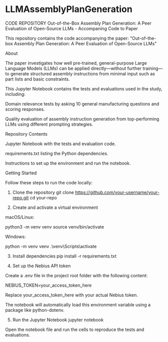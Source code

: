 # LLMAssemblyPlanGeneration
CODE REPOSITORY
Out-of-the-Box Assembly Plan Generation: A Peer Evaluation of Open-Source LLMs - Accompaning Code to Paper

This repository contains the code accompanying the paper:
"Out-of-the-box Assembly Plan Generation: A Peer Evaluation of Open-Source LLMs"

About

The paper investigates how well pre-trained, general-purpose Large Language Models (LLMs) can be applied directly—without further training—to generate structured assembly instructions from minimal input such as part lists and basic constraints.

This Jupyter Notebook contains the tests and evaluations used in the study, including:

Domain relevance tests by asking 10 general manufacturing questions and scoring responses.

Quality evaluation of assembly instruction generation from top-performing LLMs using different prompting strategies.

Repository Contents

Jupyter Notebook with the tests and evaluation code.

requirements.txt listing the Python dependencies.

Instructions to set up the environment and run the notebook.

Getting Started

Follow these steps to run the code locally:

1. Clone the repository
git clone https://github.com/your-username/your-repo.git
cd your-repo

2. Create and activate a virtual environment

macOS/Linux:

python3 -m venv venv
source venv/bin/activate


Windows:

python -m venv venv
.\venv\Scripts\activate

3. Install dependencies
pip install -r requirements.txt

4. Set up the Nebius API token

Create a .env file in the project root folder with the following content:

NEBIUS_TOKEN=your_access_token_here


Replace your_access_token_here with your actual Nebius token.

The notebook will automatically load this environment variable using a package like python-dotenv.

5. Run the Jupyter Notebook
jupyter notebook


Open the notebook file and run the cells to reproduce the tests and evaluations.
